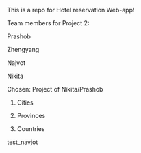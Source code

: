 This is a repo for Hotel reservation Web-app!

Team members for Project 2:

Prashob

Zhengyang

Najvot

Nikita

Chosen: Project of Nikita/Prashob

1. Cities

2. Provinces

3. Countries


test_navjot